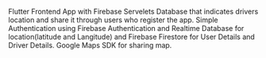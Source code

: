 Flutter Frontend App with Firebase Servelets Database that indicates drivers location and share it through users who register the app.
Simple Authentication using Firebase Authentication and Realtime Database for location(latitude and Langitude) and Firebase Firestore for User Details and Driver Details.
Google Maps SDK for sharing map.

